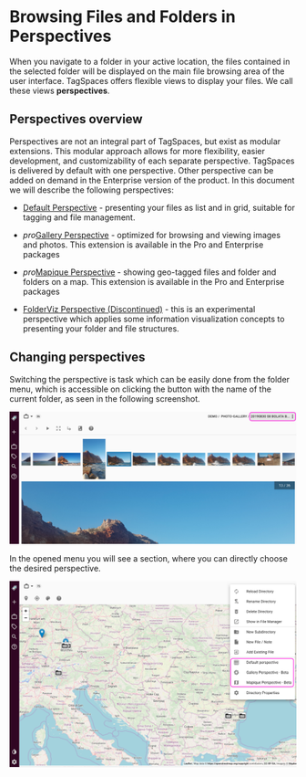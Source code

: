 # Browsing Files and Folders in Perspectives

When you navigate to a folder in your active location, the files contained in the selected folder will be displayed on the main file browsing area of the user interface. TagSpaces offers flexible views to display your files. We call these views **perspectives**.

## Perspectives overview

Perspectives are not an integral part of TagSpaces, but exist as modular extensions. This modular approach allows for more flexibility, easier development, and customizability of each separate perspective. TagSpaces is delivered by default with one perspective. Other perspective can be added on demand in the Enterprise version of the product. In this document we will describe the following perspectives:

* [Default Perspective](/perspectives/grid.md) - presenting your files as list and in grid, suitable for tagging and file management.

* <i class="profeature">pro</i>[Gallery Perspective](/perspectives/gallery.md) - optimized for browsing and viewing images and photos. This extension is available in the Pro and Enterprise packages

* <i class="profeature">pro</i>[Mapique Perspective](/perspectives/mapique.md) - showing geo-tagged files and folder and folders on a map. This extension is available in the Pro and Enterprise packages

* [FolderViz Perspective (Discontinued)](/perspectives/folderviz.md) - this is an experimental perspective which applies some information visualization concepts to presenting your folder and file structures.

## Changing perspectives
Switching the perspective is task which can be easily done from the folder menu, which is accessible on clicking the button with the name of the current folder, as seen in the following screenshot.

![Opening the folder menu](/media/tagspaces-open-foldermenu.png)

In the opened menu you will see a section, where you can directly choose the desired perspective.

![Changing perspectives from the folder menu](/media/tagspaces-perspective-switch.png)


